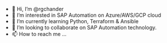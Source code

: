 - 👋 Hi, I’m @rgchander
- 👀 I’m interested in SAP Automation on Azure/AWS/GCP cloud
- 🌱 I’m currently learning Python, Terraform & Ansible
- 💞️ I’m looking to collaborate on SAP Automation technology.
- 📫 How to reach me ...

<!---
rgchander/rgchander is a ✨ special ✨ repository because its `README.md` (this file) appears on your GitHub profile.
You can click the Preview link to take a look at your changes.
--->
